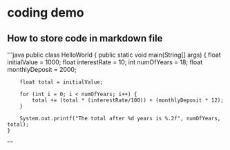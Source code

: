 

# coding demo


## How to store code in markdown file

'''java
public class HelloWorld {
    public static void main(String[] args) {
        float initialValue = 1000;
        float interestRate = 10;
        int numOfYears = 18;
        float monthlyDeposit = 2000;

        float total = initialValue;

        for (int i = 0; i < numOfYears; i++) {
            total += (total * (interestRate/100)) + (monthlyDeposit * 12);
        }

        System.out.printf("The total after %d years is %.2f", numOfYears, total);
    }

'''
